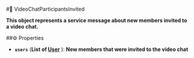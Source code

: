 #🔮 VideoChatParticipantsInvited

**This object represents a service message about new members invited to a video chat.**

##⚙️ Properties

- **`users`** (**List of [User](User.md)** ): **New members that were invited to the video chat**

